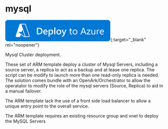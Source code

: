 # mysql

[![Deploy To Azure](https://raw.githubusercontent.com/Azure/azure-quickstart-templates/master/1-CONTRIBUTION-GUIDE/images/deploytoazure.svg?sanitize=true)](https://portal.azure.com/#create/Microsoft.Template/uri/https%3A%2F%2Fraw.githubusercontent.com%2Fshashwatchandra%2Fmysql%2Fmain%2Fmysql-resources.json){:target="_blank" rel="noopener"}

Mysql Cluster deployment.

These set of ARM template deploy a cluster of Mysql Servers, including a source server, a replica to act as a backup and at lease one replica.
The script can be modify to launch more than one read-only replica is needed.
The solution comes bundle with an OpenArk/Orchestrator to allow the operatator to modify the role of the mysql servers (Source, Replica) to aid in a manual failover.

The ARM template lack the use of a front side load balancer to allow a unique entry point to the overall service.

The ARM template requires an existing resource group and vnet to deploy the MySQL Servers